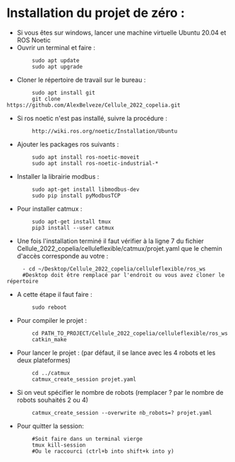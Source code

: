 # Installation du projet de zéro :

- Si vous êtes sur windows, lancer une machine virtuelle Ubuntu 20.04 et ROS Noetic
- Ouvrir un terminal et faire :
```
		sudo apt update
		sudo apt upgrade
```

- Cloner le répertoire de travail sur le bureau :
```
		sudo apt install git
		git clone https://github.com/AlexBelveze/Cellule_2022_copelia.git
```

- Si ros noetic n'est pas installé, suivre la procédure :
```
		http://wiki.ros.org/noetic/Installation/Ubuntu
```

- Ajouter les packages ros suivants :
```
		sudo apt install ros-noetic-moveit
		sudo apt install ros-noetic-industrial-*
```

- Installer la librairie modbus :
```
		sudo apt-get install libmodbus-dev
		sudo pip install pyModbusTCP
```

- Pour installer catmux :
```
		sudo apt-get install tmux
		pip3 install --user catmux
```
- Une fois l'installation terminé il faut vérifier à la ligne 7 du fichier Cellule_2022_copelia/celluleflexible/catmux/projet.yaml que le chemin d'accès corresponde au votre :
```
	 - cd ~/Desktop/Cellule_2022_copelia/celluleflexible/ros_ws
	 #Desktop doit être remplacé par l'endroit ou vous avez cloner le répertoire	
```

- A cette étape il faut faire :
```
		sudo reboot
```

- Pour compiler le projet :
```
		cd PATH_TO_PROJECT/Cellule_2022_copelia/celluleflexible/ros_ws
		catkin_make
```

- Pour lancer le projet : (par défaut, il se lance avec les 4 robots et les deux plateformes)
```
		cd ../catmux
		catmux_create_session projet.yaml
```

- Si on veut spécifier le nombre de robots (remplacer ? par le nombre de robots souhaités 2 ou 4)
```
		catmux_create_session --overwrite nb_robots=? projet.yaml
```

- Pour quitter la session:
```
		#Soit faire dans un terminal vierge
		tmux kill-session
		#Ou le raccourci (ctrl+b into shift+k into y)
```


